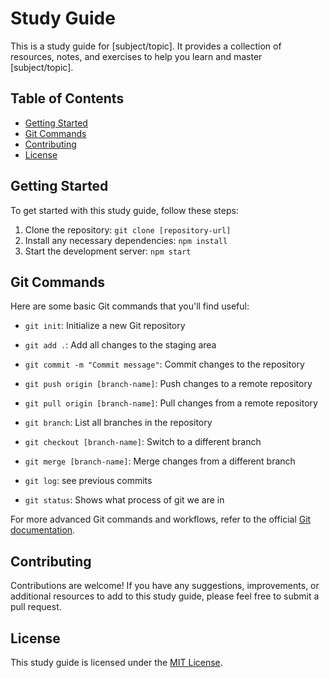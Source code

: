 # Study Guide

This is a study guide for [subject/topic]. It provides a collection of resources, notes, and exercises to help you learn and master [subject/topic].

## Table of Contents

- [Getting Started](#getting-started)
- [Git Commands](#git-commands)
- [Contributing](#contributing)
- [License](#license)

## Getting Started

To get started with this study guide, follow these steps:

1. Clone the repository: `git clone [repository-url]`
2. Install any necessary dependencies: `npm install`
3. Start the development server: `npm start`

## Git Commands

Here are some basic Git commands that you'll find useful:

- `git init`: Initialize a new Git repository
- `git add .`: Add all changes to the staging area
- `git commit -m "Commit message"`: Commit changes to the repository
- `git push origin [branch-name]`: Push changes to a remote repository
- `git pull origin [branch-name]`: Pull changes from a remote repository
- `git branch`: List all branches in the repository
- `git checkout [branch-name]`: Switch to a different branch
- `git merge [branch-name]`: Merge changes from a different branch

- `git log`: see previous commits
- `git status`: Shows what process of git we are in

For more advanced Git commands and workflows, refer to the official [Git documentation](https://git-scm.com/doc).

## Contributing

Contributions are welcome! If you have any suggestions, improvements, or additional resources to add to this study guide, please feel free to submit a pull request.

## License

This study guide is licensed under the [MIT License](LICENSE).
